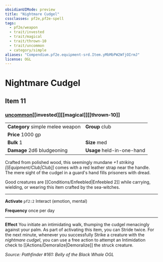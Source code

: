 ```yaml
---
obsidianUIMode: preview
title: "Nightmare Cudgel"
cssclasses: pf2e,pf2e-spell
tags:
  - pf2e/weapon
  - trait/invested
  - trait/magical
  - trait/thrown-10
  - trait/uncommon
  - category/simple
aliases: "Compendium.pf2e.equipment-srd.Item.yMbMbPW2WfjOIrmJ"
license: OGL
---
```

# Nightmare Cudgel
## Item 11
### [uncommon](uncommon "Uncommon Rarity Trait")[[invested]][[magical]][[thrown-10]]

|  |  |
| -- | -- |
| **Category** simple melee weapon | **Group** club |
| **Price** 1000 gp |  |
| **Bulk** 1 | **Size** med |
| **Damage** 2d6 bludgeoning  | **Usage** held-in-one-hand |



Crafted from polished wood, this seemingly mundane _+1 striking [[Equipment/Club|Club]]_ comes with a red leather strap near the handle. The mere sight of the cudgel in a guard's hand fills prisoners with dread.

Good creatures are [[Conditions/Enfeebled|Enfeebled 2]] while carrying, wielding, or wearing this item crafted by the sea-witches.

* * *

**Activate** `pf2:2` Interact (emotion, mental)

**Frequency** once per day

* * *

**Effect** You initiate an intimidating walk, thumping the cudgel menacingly against your palm. As part of activating this item, you can Stride twice. For the next minute, whenever you successfully Strike a creature with the _nightmare cudgel_, you can use a free action to attempt an Intimidation check to [[Actions/Demoralize|Demoralize]] the struck creature.

*Source: Pathfinder #161: Belly of the Black Whale*
*OGL*